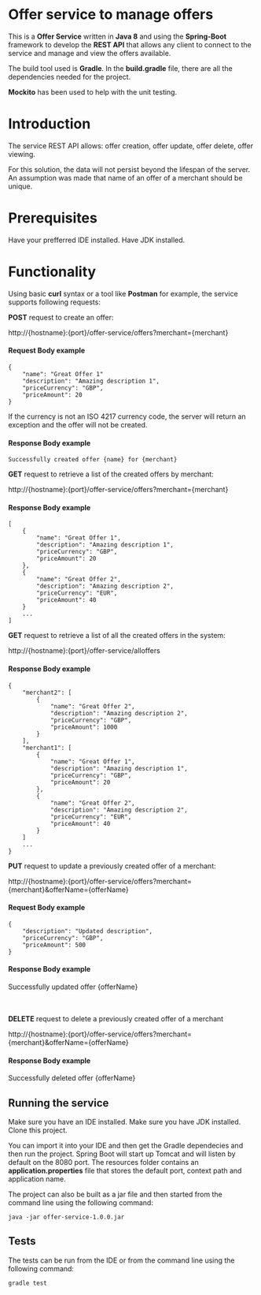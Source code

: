 # Offer service to manage offers #

This is a **Offer Service** written in **Java 8** and using the **Spring-Boot** framework to develop the **REST API** that allows any client to connect to the service and manage and view the offers available.

The build tool used is **Gradle**. In the **build.gradle** file, there are all the dependencies needed for the project.

**Mockito** has been used to help with the unit testing.

# Introduction #

The service REST API allows: offer creation, offer update, offer delete, offer viewing.

For this solution, the data will not persist beyond the lifespan of the server.
An assumption was made that name of an offer of a merchant should be unique.

# Prerequisites #

Have your prefferred IDE installed.
Have JDK installed.

# Functionality #

Using basic **curl** syntax or a tool like **Postman** for example, the service supports following requests:

**POST** request to create an offer:

http://{hostname}:{port}/offer-service/offers?merchant={merchant}

#### Request Body example
	{
		"name": "Great Offer 1"
		"description": "Amazing description 1",
		"priceCurrency": "GBP",
		"priceAmount": 20
	}

If the currency is not an ISO 4217 currency code, the server will return an exception and the offer will not be created.

#### Response Body example
	Successfully created offer {name} for {merchant}


**GET** request to retrieve a list of the created offers by merchant:

http://{hostname}:{port}/offer-service/offers?merchant={merchant}

#### Response Body example
	[
		{
			"name": "Great Offer 1",
			"description": "Amazing description 1",
			"priceCurrency": "GBP",
			"priceAmount": 20
		},
		{
			"name": "Great Offer 2",
			"description": "Amazing description 2",
			"priceCurrency": "EUR",
			"priceAmount": 40
		}
		...
	]

**GET** request to retrieve a list of all the created offers in the system:

http://{hostname}:{port}/offer-service/alloffers

#### Response Body example
	{
		"merchant2": [
			{
				"name": "Great Offer 2",
				"description": "Amazing description 2",
				"priceCurrency": "GBP",
				"priceAmount": 1000
			}
		],
		"merchant1": [
			{
				"name": "Great Offer 1",
				"description": "Amazing description 1",
				"priceCurrency": "GBP",
				"priceAmount": 20
			},
			{
				"name": "Great Offer 2",
				"description": "Amazing description 2",
				"priceCurrency": "EUR",
				"priceAmount": 40
			}
		]
		...
	}


**PUT** request to update a previously created offer of a merchant:

http://{hostname}:{port}/offer-service/offers?merchant={merchant}&offerName={offerName}

#### Request Body example
	{
		"description": "Updated description",
		"priceCurrency": "GBP",
		"priceAmount": 500
	}

#### Response Body example
 Successfully updated offer {offerName}

<br /><br />
**DELETE** request to delete a previously created offer of a merchant

http://{hostname}:{port}/offer-service/offers?merchant={merchant}&offerName={offerName}

#### Response Body example
Successfully deleted offer {offerName}


## Running the service

Make sure you have an IDE installed.
Make sure you have JDK installed.
Clone this project.

You can import it into your IDE and then get the Gradle dependecies and then run the project. Spring Boot will start up Tomcat and will listen by default on the 8080 port. The resources folder contains an **application.properties** file that stores the default port, context path and application name.

The project can also be built as a jar file and then started from the command line using the following command:

	java -jar offer-service-1.0.0.jar


## Tests

The tests can be run from the IDE or from the command line using the following command:

	gradle test
